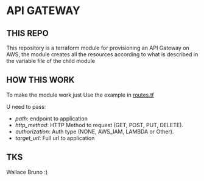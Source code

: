 # API GATEWAY

## THIS REPO

This repository is a terraform module for provisioning an API Gateway on AWS, the module creates all the resources according to what is described in the variable file of the child module

## HOW THIS WORK

To make the module work just Use the example in [routes.tf](/test-iac/routes.tf)


U need to pass:

- _path_: endpoint to application
- _http_method_: HTTP Method to request (GET, POST, PUT, DELETE).
- _authorization_: Auth type (NONE, AWS_IAM, LAMBDA or Other).
- _target_url_: Full url to application

## TKS

Wallace Bruno :)
